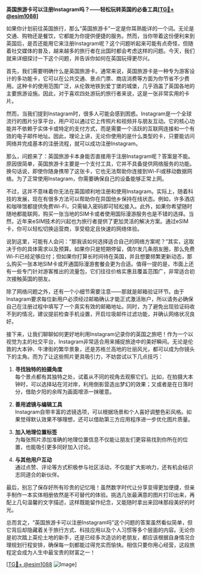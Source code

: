**英国旅游卡可以注册Instagram吗？——轻松玩转英国的必备工具[[TG💪+ @esim1088](https://t.me/s/esim1088)]**

如果你计划前往英国旅行，那么“英国旅游卡”一定是你耳熟能详的一个词。无论是交通、购物还是餐饮，它都能为你提供便捷的服务。然而，当你带着这份便利来到英国后，是否还能用它来注册Instagram呢？这个问题听起来可能有点奇怪，但随着社交媒体的普及，越来越多的旅行者在出国时都会考虑这样的问题。今天，我们就来详细探讨一下这个问题，并告诉你如何在英国玩得更尽兴。

首先，我们需要明确什么是英国旅游卡。通常来说，英国旅游卡是一种专为游客设计的多功能卡，它可以在公共交通、景点门票、商店消费等方面为你节省不少费用。这种卡的使用范围广泛，从伦敦地铁到爱丁堡的城堡，几乎涵盖了英国各地的主要旅游设施。因此，对于喜欢四处游玩的旅行者来说，这是一张非常实用的卡片。

然而，当我们提到Instagram时，很多人可能会感到困惑。Instagram是一个全球流行的图片分享平台，用户可以通过它上传照片和视频并与朋友互动。它的核心功能并不依赖于实体卡或特定的支付方式，而是需要一个活跃的互联网连接和一个有效的电子邮件地址。因此，理论上讲，无论你使用的是什么类型的卡，只要能访问网络并完成基本的注册流程，就可以成功注册Instagram。

那么，问题来了：英国旅游卡本身能否直接用于注册Instagram呢？答案是不能。原因很简单，英国旅游卡主要是一个支付工具，它并不具备提供网络服务的功能。换句话说，即使你随身携带了这张卡，它也无法帮助你连接到Wi-Fi或移动数据网络。为了正常使用Instagram，你需要确保自己的设备能够正常上网。

不过，这并不意味着你无法在英国顺利地注册和使用Instagram。实际上，随着科技的发展，现在有很多方法可以帮助你在异国他乡保持在线状态。例如，许多酒店和咖啡馆都提供免费Wi-Fi，只需输入密码即可轻松接入。此外，如果你希望随时随地都能联网，购买一张当地的SIM卡或者使用国际漫游服务也是不错的选择。当然，近年来eSIM技术的兴起也为旅行者提供了更加灵活的解决方案。通过eSIM卡，你可以轻松切换运营商，享受稳定且快速的网络体验。

说到这里，可能有人会问：“那我该如何选择适合自己的网络方案呢？”其实，这取决于你的具体需求以及预算。如果你只是短期停留，偶尔发几条朋友圈，那么免费Wi-Fi已经足够应付；但如果你打算长时间待在英国，并且想要频繁更新动态，那么购买一张本地SIM卡或开通国际漫游套餐会更为合适。值得一提的是，市面上还有一些专门针对游客推出的流量包，它们往往价格实惠且覆盖范围广，非常适合初次接触英国的朋友。

除了网络问题之外，还有一个小细节需要注意——那就是邮箱验证环节。由于Instagram要求每位新用户必须经过邮箱确认才能正式激活账户，所以请务必确保自己在注册过程中填写了一个真实有效的邮箱地址。同时，为了避免出现验证码收不到的情况，建议提前检查手机设置，开启垃圾邮件过滤功能，并确认网络状况良好。

接下来，让我们聊聊如何更好地利用Instagram记录你的英国之旅吧！作为一个以视觉为主的社交平台，Instagram非常适合用来捕捉旅途中的美好瞬间。无论是伦敦的大本钟、牛津街的繁华景象，还是苏格兰高地的壮丽风光，都可以成为你镜头下的主角。而为了让这些照片更具吸引力，不妨尝试以下几点技巧：

1. **寻找独特的拍摄角度**  
   每个景点都有其独特之处，试着从不同的视角去观察它们。比如，在拍摄大本钟时，可以选择站在河对岸，利用倒影营造出梦幻的效果；又或者是在日落时分，借助夕阳的余晖为画面增添一抹暖意。

2. **善用滤镜与编辑工具**  
   Instagram自带丰富的滤镜选项，可以根据场景和个人喜好调整色彩风格。如果觉得默认效果不够理想，还可以借助第三方应用程序进一步优化图片质量。

3. **加入地理位置标签**  
   为每张照片添加准确的地理位置信息不仅能让朋友们更容易找到你所在的位置，也能吸引更多同好加入讨论。

4. **与其他用户互动**  
   通过点赞、评论等方式积极参与社区活动，不仅能扩大影响力，还有机会结识志同道合的新伙伴。

最后，别忘了保存好所有珍贵的记忆哦！虽然数字时代让分享变得更加便捷，但亲手制作一本实体相册依然是不可替代的体验。挑选几张最满意的图片打印出来，再配上几句温馨的文字描述，这样既能留作纪念，又能随时拿出来回味那段美好的时光。

总而言之，“英国旅游卡可以注册Instagram吗”这个问题的答案虽然看似简单，但它背后却隐藏着关于旅行方式、科技应用以及个人习惯等多个层面的内容。无论你是初次踏上英伦土地的新手，还是已经多次造访的老朋友，都应该根据自身情况合理规划行程安排，确保每一刻都能过得充实而愉快。相信只要你用心经营，这段旅程定会成为人生中最宝贵的财富之一！

[[TG💪+ @esim1088](https://t.me/s/esim1088) ![Image](https://i.postimg.cc/4NQfJmqS/Snipaste-2025-05-13-00-14-12.png)]